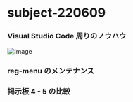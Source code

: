 # subject-220609

### Visual Studio Code 周りのノウハウ
![image](https://user-images.githubusercontent.com/1501327/172763639-9c3c7b66-9eda-4164-a275-affd436c17ed.png)

### reg-menu のメンテナンス

### 掲示板 4 - 5 の比較
